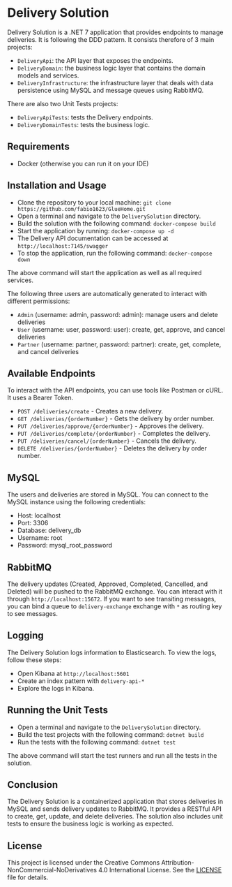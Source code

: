# Delivery Solution

Delivery Solution is a .NET 7 application that provides endpoints to manage deliveries. It is following the DDD pattern. It consists therefore of 3 main projects:

- `DeliveryApi`: the API layer that exposes the endpoints.
- `DeliveryDomain`: the business logic layer that contains the domain models and services.
- `DeliveryInfrastructure`: the infrastructure layer that deals with data persistence using MySQL and message queues using RabbitMQ.

There are also two Unit Tests projects:

- `DeliveryApiTests`: tests the Delivery endpoints.
- `DeliveryDomainTests`: tests the business logic.

## Requirements

- Docker (otherwise you can run it on your IDE)

## Installation and Usage

- Clone the repository to your local machine: ```git clone https://github.com/fabio1623/GlueHome.git```
- Open a terminal and navigate to the `DeliverySolution` directory.
- Build the solution with the following command: ```docker-compose build```
- Start the application by running: ```docker-compose up -d```
- The Delivery API documentation can be accessed at `http://localhost:7145/swagger`
- To stop the application, run the following command: ```docker-compose down```

The above command will start the application as well as all required services.

The following three users are automatically generated to interact with different permissions:

- `Admin` (username: admin, password: admin): manage users and delete deliveries
- `User` (username: user, password: user): create, get, approve, and cancel deliveries
- `Partner` (username: partner, password: partner): create, get, complete, and cancel deliveries

## Available Endpoints

To interact with the API endpoints, you can use tools like Postman or cURL. It uses a Bearer Token.

- `POST /deliveries/create` - Creates a new delivery.
- `GET /deliveries/{orderNumber}` - Gets the delivery by order number.
- `PUT /deliveries/approve/{orderNumber}` - Approves the delivery.
- `PUT /deliveries/complete/{orderNumber}` - Completes the delivery.
- `PUT /deliveries/cancel/{orderNumber}` - Cancels the delivery.
- `DELETE /deliveries/{orderNumber}` - Deletes the delivery by order number.

## MySQL

The users and deliveries are stored in MySQL. You can connect to the MySQL instance using the following credentials:

- Host: localhost
- Port: 3306
- Database: delivery_db
- Username: root
- Password: mysql_root_password

## RabbitMQ

The delivery updates (Created, Approved, Completed, Cancelled, and Deleted) will be pushed to the RabbitMQ exchange.
You can interact with it through `http://localhost:15672`.
If you want to see transiting messages, you can bind a queue to `delivery-exchange` exchange with `*` as routing key to see messages.

## Logging

The Delivery Solution logs information to Elasticsearch. To view the logs, follow these steps:

- Open Kibana at `http://localhost:5601`
- Create an index pattern with `delivery-api-*`
- Explore the logs in Kibana.

## Running the Unit Tests

- Open a terminal and navigate to the `DeliverySolution` directory.
- Build the test projects with the following command: ```dotnet build```
- Run the tests with the following command: ```dotnet test```

The above command will start the test runners and run all the tests in the solution.

## Conclusion

The Delivery Solution is a containerized application that stores deliveries in MySQL and sends delivery updates to RabbitMQ. It provides a RESTful API to create, get, update, and delete deliveries. The solution also includes unit tests to ensure the business logic is working as expected.

## License

This project is licensed under the Creative Commons Attribution-NonCommercial-NoDerivatives 4.0 International License. See the [LICENSE](http://creativecommons.org/licenses/by-nc-nd/4.0/?ref=chooser-v1) file for details.
